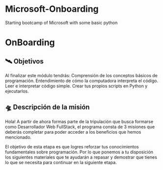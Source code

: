 # Microsoft-Onboarding
Starting bootcamp of Microsoft with some basic python
# OnBoarding
## 🛰️ Objetivos
<p> Al finalizar este módulo tendrás:
Comprensión de los conceptos básicos de programación.
Entendimiento de cómo la computadora interpreta el código.
Leer e interpretar código simple.
Crear tus propios scripts en Python y ejecutarlos. </p>

## 🛸 Descripción de la misión
<p> Hola! A partir de ahora formas parte de la tripulación que busca formarse como Desarrollador Web FullStack, el programa consta de 3 misiones que deberás completar para poder acceder a los beneficios que hemos mencionado.

El objetivo de esta etapa es que logres reforzar tus conocimientos fundamentales sobre programación.
Por lo que ponemos a tu disposición los siguientes materiales que te ayudarán a repasar y demostrar que tienes lo que se necesita para continuar en la siguiente etapa. </p>
